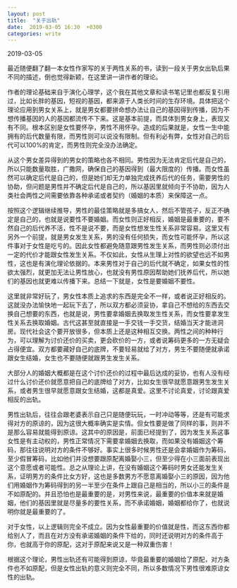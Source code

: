 ```yaml
---
layout: post
title:  "关于出轨"
date:  2019-03-05 16:30  +0300
categories: write
---
```


2019-03-05

最近随便翻了翻一本女性作家写的关于两性关系的书，读到一段关于男女出轨后果不同的描述，倒也觉得新颖，在这里讲一讲作者的理论。

作者的理论基础来自于演化心理学，这个我在其他文章和读书笔记里也都反复引用过，比如长胖的基因，短视的基因，都来源于人类长时间的生存环境。具体把这个理论应用到男女关系上，就是男女都要拼命想办法让自己的基因得到传播，因为不想传播基因的人的基因都流传不下来。这是基本前提，而具体到男女身上，表现又有不同。根本区别是女性要怀孕，男性不用怀孕。造成的后果就是，女性一生中能拥有的后代数量有限，而男性则可以说没有限制。但有利必有弊，女性对自己的后代可以100%的肯定，而男性则完全没办法确定。

从这个男女差异得到的男女的策略也各不相同。男性因为无法肯定后代是自己的，所以只能数量取胜，广撒网，确保自己的基因得到（最大限度的）传播。而女性虽然可以确定后代是自己的，但是她们却无力单独完成抚养后代的任务，需要男性的协助，但问题是男性并不确定后代是自己的，所以基因里就倾向于不协助，因为人类社会两性之间需要依靠各种承诺或者契约（婚姻的本质）来保障这一点。

按照这个逻辑继续推导，男性的最佳策略就是多搞女人，然后不管孩子，反正不确定是自己的，也就是说要性不要婚姻。而女性则正好相反，婚姻是最重要的，要不然自己的后代养不活，性不是说不要，而是女性想发生性关系非常容易。这里又有另外一个前提，就是男女发生关系，男的没有任何损失，而女性可能怀孕，所以这件事对于女性是吃亏的。因此女性都避免随意跟男性发生关系，而男性则必须付出一定的代价才能跟女性发生关系。不仅如此，女性从生理上对性的欲望也远不如男性，这也是有演化理论依据的。本来男性对于自己的后代就不确定，如果女性的性欲太强烈，就更加无法让男性放心，也就没有男性原因帮助她们抚养后代，所以她们的基因也就更难以传播下来。总结一下就是，女性是要婚姻不要性。

这里就非常好玩了，男女性本质上追求的东西是完全不一样，或者说正好相反的。这就没办法愉快地一起玩下去了，所以双方都必须妥协，拿自己不想给的东西去交换自己想要的东西，也就是说，男性要拿婚姻去换取发生性关系，而女性要拿发生性关系去换取婚姻。古代这甚至就直接是一手交钱一手交货，结婚当天才能进洞房。现代社会这个要开放很多，但本质上还是这种相互交换。两性之间的种种行为，可以理解为讨价还价的买卖，更会砍价的一方，或者说筹码更多的一方无疑会占得便宜。双方都要藏好自己的底牌，不要轻易就给了对方，男生不要随便就承诺跟女生结婚，女生也不要随便就跟男生发生关系。

大部分人的婚姻大概都是在这个讨价还价的过程中最后达成的妥协，也有人没有经过什么讨价还价就愿意把自己的底牌给了对方，比如女生很早就愿意跟男生发生关系，或者男生很早就愿意跟女生结婚，这都是真爱。这里不讨论真爱，讨论跟真爱相反的出轨。

男性出轨后，往往会跟老婆表示自己只是随便玩玩，一时冲动等等，还是有可能求得对方的原谅的，因为这很大概率确实是实情。但女性要是做了同样的事，则并不是那么容易就能得到原谅。这其中的原因是，前面已经提到了，因为发生关系这事女性是有主动权的，男性正常情况下需要拿婚姻去换取，而如果没有婚姻这个筹码，那往往说明对方的条件不够好。事实上很多时候男性还是会拿婚姻作为筹码，至少假冒筹码，比如他们并没想要跟原配离婚娶小三，但至少得在小三面前表现出这个意愿或者可能性。总之从理论上讲，在没有婚姻这个筹码时男女还能发生关系，证明男方的条件比女方好，这也是多数男方不愿意离婚娶小三的原因，因为他们用婚姻作为筹码得到的另一半至少在条件上跟自己是相当的，所以小三的条件是不如原配的。并且恐怕也是最重要的是，对男性来说，最重要的价值本来就是婚姻，他们的基因里就是尽量多的要性关系，而不承诺婚姻，婚姻都给你了，也就说明你就是最重要的了。

对于女性，以上逻辑则完全不成立。因为女性最重要的价值就是性，而这东西你都给别人了，而且在对方没有承诺婚姻的条件下给的，同时还说明对方的条件高于你，也就高于你的原配，这对于原配来说又是一种双重伤害！

根据这个理论，男性出轨还有可能得到原谅，毕竟最重要的婚姻给了原配，对方条件也不如原配，但是女性出轨的意义则完全不同，所以多数情况下男性很难原谅女性的出轨。
<!--end-->
